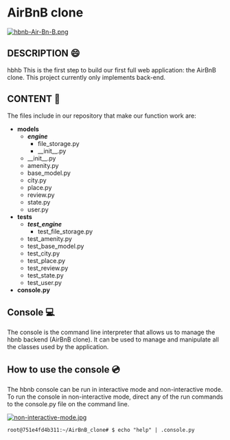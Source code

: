 # AirBnB clone


[![hbnb-Air-Bn-B.png](https://i.postimg.cc/pdxsYQhs/hbnb-Air-Bn-B.png)](https://postimg.cc/TK7jTDcb)

## DESCRIPTION :smile:

hbhb This is the first step to build our first full web application: the AirBnB clone.
This project currently only implements back-end.

## CONTENT :closed_book:

The files include in our repository that make our function work are:

+ **models**
  + ***engine***
    + file_storage.py
    + \_\_init__.py
  + \_\_init__.py
  + amenity.py
  + base_model.py
  + city.py
  + place.py
  + review.py
  + state.py
  + user.py
+ **tests**
  + ***test_engine***
    + test_file_storage.py
  + test_amenity.py
  + test_base_model.py
  + test_city.py
  + test_place.py
  + test_review.py
  + test_state.py
  + test_user.py
+ **console.py**

## Console :computer:

The console is the command line interpreter that allows us to manage the hbnb backend (AirBnB clone). It can be used to manage and manipulate all the classes used by the application.

## How to use the console :cd:

The hbnb console can be run in interactive mode and non-interactive mode. To run the console in non-interactive mode, direct any of the run commands to the console.py file on the command line.

[![non-interactive-mode.jpg](https://i.postimg.cc/nLsbzQj0/non-interactive-mode.jpg)](https://postimg.cc/cKN5kCcn)

```
root@751e4fd4b311:~/AirBnB_clone# $ echo "help" | .console.py
```